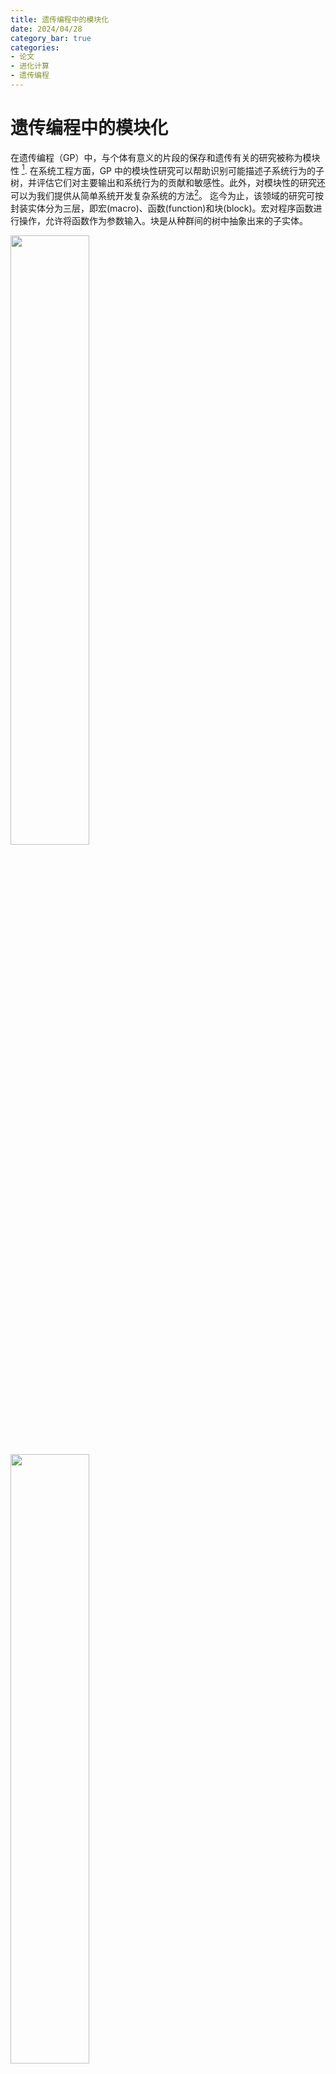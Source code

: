```yaml
---
title: 遗传编程中的模块化
date: 2024/04/28
category_bar: true
categories: 
- 论文
- 进化计算
- 遗传编程
---
```


# 遗传编程中的模块化




在遗传编程（GP）中，与个体有意义的片段的保存和遗传有关的研究被称为模块性 [^1].  在系统工程方面，GP 中的模块性研究可以帮助识别可能描述子系统行为的子树，并评估它们对主要输出和系统行为的贡献和敏感性。此外，对模块性的研究还可以为我们提供从简单系统开发复杂系统的方法[^2]。 迄今为止，该领域的研究可按封装实体分为三层，即宏(macro)、函数(function)和块(block)。宏对程序函数进行操作，允许将函数作为参数输入。块是从种群间的树中抽象出来的子实体。  
  
<img src=https://cdn.jsdelivr.net/gh/l61012345/Pic/img/20240428154053.png width=50%>  
<img src=https://cdn.jsdelivr.net/gh/l61012345/Pic/img/20240428154121.png width=50%>  

## 函数层的模块化
许多研究都侧重于函数层的模块化。在这些研究中，子树，或者说，函数是需要封装和保护的目标。对函数层模块化的研究源于对 GP 模块化的最初研究，即 Koza 的自动定义函数（ADF）[^3]。 Koza 在他的书中提到，GP 中的自动定义函数可以保护个体的有用部分，并通过重复使用遗传物质来减少冗余，就像程序编码中的子程序或函数一样。后来，他用分层结构改进了 ADF [^4]以及由类型保护遗传操作提供的 ADF 进化机制 [^4].到目前为止，基于 Koza 对 ADF 的研究，模块化的研究主要集中在改进 ADF 的机制，使其能够在种群中有效地识别或进化出更多有益的部分，同时防止缺乏多样性。这一层的研究主要是为了解决三个难题：识别有用的函数、防止低多样性和处理类型冲突。   
关于如何找到有益的子树，一些工作如 AAO 中的子程序创建和模块获取（MA）中的压缩操作[^5]。 [^5]使用随机封装，并将识别任务交给演化过程。要封装的子树是随机选择的。例如，在 Koza 的 ADF 改进版中，进化过程中的类型保护遗传操作与选择相结合，用于搜索函数中更有用的部分。 另一方面，其他关于模块化的研究都认为，需要封装对解决方案贡献最大的有益子实体，以保护这些部分免受遗传操作的破坏性影响，同时通过重复使用它们来降低复杂性。例如，GLiB [^6]使用子程序在群体/个体中被调用的次数/频率来评估子树的贡献；Co-ADF [^7]和 EDF [^8] [^9]提出了根据每个函数可能解决的适应度案例数来包含局部适应度的方法，以直接评估子树。 [^10]在统计特征方面，[^10] 尝试应用相关性和灵敏度等统计特征来表示段的贡献。但事实证明，这两种特征并不有效。 
群体多样性是 GP 模块化研究的另一个研究课题，它指的是搜索空间中被搜索个体的分布程度。多样性越高，说明搜索范围越广，搜索到全局最优的几率越大。问题是，多样性和模块化之间需要权衡：多样性能使 GP 避免过早收敛和局部最优，但会增加 GP 的复杂性；模块化用于降低问题的复杂性和保护有用的片段，但过强的保护效果会导致 GP 多样性降低和陷入局部最优。有几种方法认为，只有当群体缺乏多样性时，才需要对子树进行封装。基于这一观点，有几项研究集中于种群多样性的监控技术。首先，它是通过监测种群本身的特征来实现的：例如，在最初的自适应表征学习（ARL）中使用的种群熵[^11]。 该方法使用信息熵来表示种群的多样性。其次，可以通过进化过程中的一些指标来监控多样性，如 MaxFit[^10]：如果个体的最大适应度在几代内没有变化，则引入一个新模块。EDF [^9]中也采用了类似的机制：当所有EDF的唤醒次数较低时，就会引入一个新模块。   
类型冲突通常发生在将封装的子树作为类型化系统中的函数插入到个体中时：即上层函数请求的类型与下层终端或函数的返回类型不匹配。在 [^3]中，Koza 将约束类型作为 GP 的高级函数引入了演化过程。在这里，函数集中的所有主函数和 ADF 都有分离的终端集，其中包含类型正确的终端。虽然这种方法解决了类型冲突问题，但一些文献批评说，约束类型不仅增加了处理不同数据类型的难度，而且还增加了计算的难度。 [^12]而且还引入了更多的先验知识来为不同的函数设计不同的终端集，这与 Koza 自己的想法相矛盾 [^13].因此，Montana 设计了强类型遗传编程（STGP）。 [^12]其中所有元素（终端和函数）都有各自的类型。在演化过程中，将执行通过查找链接表实现的类型检查程序。此外，STGP 还引入了通用函数和通用类型。遗传函数可以对多种类型而不是特定类型进行操作。泛型类型不是数据类型，而是泛型函数支持的可能数据类型的集合。在树生成过程中，泛型被视为数据类型，但在评估过程中，由于实例化的原因，泛型被视为具体值。使用泛型的目的是消除基因运算中可能存在的非法性，同时减少对先验知识的依赖和可能存在的先验偏差（避免因指定数据类型而产生偏差）。PolyGP [^14] [^15]借鉴了 STGP 中参数多态性的思想，对其进行了进一步扩展，并使用罗宾逊统一算法（Robinson's Unification Algorithm）改善了 STGP 中创建个体时造成的链表结构问题，使其符合类型合法性。PolyGP 最大的变化是将 Koza 标准遗传算法中的个体表示法从 LISP 语言的 S 表达式迁移到 Lambda 微积分，并根据新表示法中 Currying 个体的结构将交叉迁移到新表示法中。这些改变使 GP 能够学习程序的结构，而不受变量和变量类型的限制。  

## 区块层的模块化
进化计算中的 块 通常是指构件的概念，这一定义源自模式理论[^15]。 遗传算法（GA）中的定义。在遗传算法（GA）中，积木指的是低阶、短小和高契合度的模式，被命名为模式 [^15].构件可被视为基因片段，有助于寻找理想的解决方案。 [^16].这一层工作的制约因素是如何识别和提取构件。Building Block Program（BBP） [^17]利用数学上可分离的 [^18]找到可加/可乘的部分，并将个体划分为称为building blocks的子函数，然后将它们重新组合为所需的个体。 [^18]从迁移学习中汲取了灵感。在他们的研究中，两个已经解决的与目标问题类似的 GP 任务中的最佳个体被进行比较，然后子树上的共同片段将被提取出来作为building blocks，然后封装成通用函数转移到目标领域。Zahra 等人 [^19]得到了一种类似的提取构建块的方法，但比较和提取是在单个问题的抽样模式中进行的。此外 [^19]在评估中使用了从具有相似行为的优秀个体中提取的语义构件。这些构件将作为一个聚类来呈现一个语义模式，并使用实例化函数来描述语义构件在每个语义模式中的分布。之后、 [^20]应用这种方法提取了语义图式，语义图式中的个体将获得更高的进化机会，并产生新的后代。同时 [^20]对基于出现频率的遗传算子进行了修改，以平衡搜索程序的范围和深度。  

## 宏层的模块化
宏指的是函数的操作。宏指令通过控制参数的评估，可以简化循环和条件选择的执行。Spector [^21] 将 ADF 机制转换为宏，旨在减少重复执行函数的复杂性，而对结构只做少量修改。由于宏会延长评估个体的执行时间，因此这方面的研究关注较少。PolyGP 中使用的高阶函数也是一种宏，它只被视为零参数函数 [^22].  

## 总结
GP 中的模块化研究为系统建模和优化提供了新的视角。在函数层，模块化可以通过 分而治之 的思想来研究和解释系统的内部行为。同时，多态性方法可以为不同的子系统提取目标子模型，这些子系统可能行为相似，但工作在不同的领域。例如，在抽象柴油发动机如何驱动设备时，可以从抽象柴油发动机中学习电气发动机的描述。在模块层，解决方案被分解成更小的部分，这就为我们提供了一个机会，利用迁移学习等技术在不同子系统之间迁移相似部分的描述。宏层模块化研究可提供更简单的方法来操作函数和调整系统间的关系。  

[^1]:G. Gerules and C. Janikow, A survey of modularity in genetic programming, in 2016 IEEE Congress on Evolutionary Computation (CEC), 24-29 July 2016 2016, pp. 5034-5043, 

[^2]:A. K. Saini and L. Spector, Modularity metrics for genetic programming, presented at the Proceedings of the Genetic and Evolutionary Computation Conference Companion, Prague, Czech Republic, 2019. 

[^3]:J. R. Koza, D. Andre, F. H. Bennett, and M. A. Keane, Genetic Programming III: Darwinian Invention & Problem Solving. Morgan Kaufmann Publishers Inc., 1999.

[^4]:J. Koza, F. Bennett Iii, D. Andre, and M. Keane, Reuse, Parameterized Reuse, and Hierarchical Reuse of Substructures in Evolving Electrical Circuits Using Genetic Programming, 1996, 

[^5]:J. R. Koza, Evolving the Architecture of a Multi-part Program in Genetic Programming Using Architecture-Altering Operations, in Evolutionary Programming, 1995. 

[^6]:P. J. Angeline and J. B. Pollack, The Evolutionary Induction of Subroutines, 1997. 

[^7]:M. Ahluwalia and T. C. Fogarty, Co-evolving hierarchical programs using genetic programming, presented at the Proceedings of the 1st annual conference on genetic programming, Stanford, California, 1996.

[^8]:M. Ahluwalia and L. Bull, Co-evolving Functions in Genetic Programming: Dynamic ADF Creation Using GLiB, in Evolutionary Programming, 1998. 

[^9]:M. Ahluwalia and L. Bull, Coevolving functions in genetic programming, Journal of Systems Architecture, vol. 47, no. 7, pp. 573-585, 2001, 

[^10]:A. Dessi, A. Giani, and A. Starita, An Analysis of Automatic Subroutine Discovery in Genetic Programming, in Annual Conference on Genetic and Evolutionary Computation, 1999. 

[^11]:J. Rosca, Hierarchical Learning with Procedural Abstraction Mechanisms,  1997.

[^12]:D. J. Montana, Strongly Typed Genetic Programming, Evolutionary Computation, vol. 3, no. 2, pp. 199-230, 1995, 

[^13]:J. Koza, M. Keane, M. Streeter, W. Mydlowec, J. Yu, and G. Lanza, Genetic Programming IV: Routine Human-Competitive Machine Intelligence, 2003, 

[^14]:J. H. Holland, Adaptation in natural and artificial systems: an introductory analysis with applications to biology, control, and artificial intelligence, 1st MIT Press ed. (no. Book, Whole). London;Cambridge, Mass;: MIT Press (in English), 1992.

[^15]:D. E. Goldberg, Genetic Algorithms in Search Optimization and Machine Learning, 1988. 

[^16]:D. O. Neill, H. Al-Sahaf, B. Xue, and M. Zhang, Common subtrees in related problems: A novel transfer learning approach for genetic programming, in 2017 IEEE Congress on Evolutionary Computation (CEC), 5-8 June 2017 2017, pp. 1287-1294, 

[^17]:C. Chen, C. Luo, and Z. Jiang, Block building programming for symbolic regression, Neurocomputing, vol. 275, pp. 1973-1980, 2018, 

[^18]:C. Luo, C. Chen, and Z. Jiang, A divide and conquer method for symbolic regression, ArXiv, vol. abs/1705.08061, 2017.

[^19]:Z. Zojaji and M. M. Ebadzadeh, Semantic schema modeling for genetic programming using clustering of building blocks, Applied Intelligence, vol. 48, pp. 1442-1460, 2018.

[^20]:Z. Zojaji, M. M. Ebadzadeh, and H. Nasiri, Semantic schema based genetic programming for symbolic regression, Applied Soft Computing, vol. 122, p. 108825, 2022, 

[^21]:L. Spector and D. Macros, Evolving Control Structures with Automatically, 1995. 

[^22]:T. Yu and C. D. Clack, PolyGP: a polymorphic genetic programming system in Haskell, 1997. 

